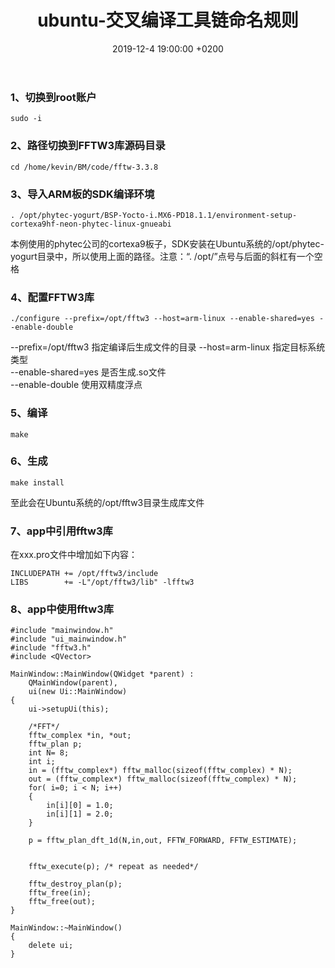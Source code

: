 ﻿---
layout: post
title:  "ubuntu-交叉编译工具链命名规则"
date:   2019-12-4 19:00:00 +0200
categories: ubuntu
---
### 1、切换到root账户
```
sudo -i
```
### 2、路径切换到FFTW3库源码目录
```
cd /home/kevin/BM/code/fftw-3.3.8
```
### 3、导入ARM板的SDK编译环境
```
. /opt/phytec-yogurt/BSP-Yocto-i.MX6-PD18.1.1/environment-setup-cortexa9hf-neon-phytec-linux-gnueabi
```  
本例使用的phytec公司的cortexa9板子，SDK安装在Ubuntu系统的/opt/phytec-yogurt目录中，所以使用上面的路径。注意：“. /opt/”点号与后面的斜杠有一个空格   
### 4、配置FFTW3库
```
./configure --prefix=/opt/fftw3 --host=arm-linux --enable-shared=yes --enable-double
```
--prefix=/opt/fftw3        指定编译后生成文件的目录
--host=arm-linux           指定目标系统类型   
--enable-shared=yes        是否生成.so文件   
--enable-double            使用双精度浮点   
### 5、编译
```
make
```
### 6、生成
```
make install
```
至此会在Ubuntu系统的/opt/fftw3目录生成库文件   
### 7、app中引用fftw3库
在xxx.pro文件中增加如下内容：   
```
INCLUDEPATH += /opt/fftw3/include
LIBS        += -L"/opt/fftw3/lib" -lfftw3
```
### 8、app中使用fftw3库
```
#include "mainwindow.h"
#include "ui_mainwindow.h"
#include "fftw3.h"
#include <QVector>

MainWindow::MainWindow(QWidget *parent) :
    QMainWindow(parent),
    ui(new Ui::MainWindow)
{
    ui->setupUi(this);

    /*FFT*/
    fftw_complex *in, *out;
    fftw_plan p;
    int N= 8;
    int i;
    in = (fftw_complex*) fftw_malloc(sizeof(fftw_complex) * N);
    out = (fftw_complex*) fftw_malloc(sizeof(fftw_complex) * N);
    for( i=0; i < N; i++)
    {
        in[i][0] = 1.0;
        in[i][1] = 2.0;
    }

    p = fftw_plan_dft_1d(N,in,out, FFTW_FORWARD, FFTW_ESTIMATE);


    fftw_execute(p); /* repeat as needed*/

    fftw_destroy_plan(p);
    fftw_free(in);
    fftw_free(out);
}

MainWindow::~MainWindow()
{
    delete ui;
}
```

